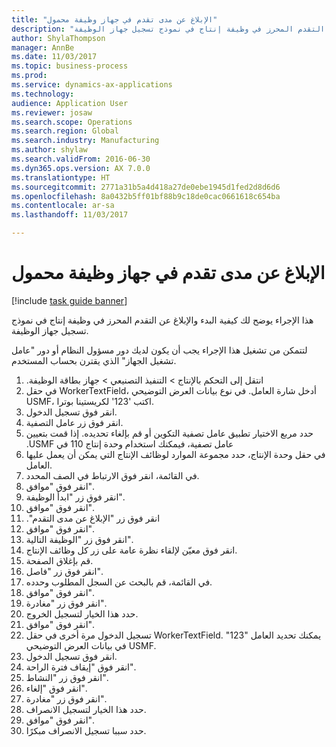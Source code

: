 ```yaml
--- 
title: "الإبلاغ عن مدى تقدم في جهاز وظيفة محمول"
description: "هذا الإجراء يوضح لك كيفية البدء والإبلاغ عن التقدم المحرز في وظيفة إنتاج في نموذج تسجيل جهاز الوظيفة."
author: ShylaThompson
manager: AnnBe
ms.date: 11/03/2017
ms.topic: business-process
ms.prod: 
ms.service: dynamics-ax-applications
ms.technology: 
audience: Application User
ms.reviewer: josaw
ms.search.scope: Operations
ms.search.region: Global
ms.search.industry: Manufacturing
ms.author: shylaw
ms.search.validFrom: 2016-06-30
ms.dyn365.ops.version: AX 7.0.0
ms.translationtype: HT
ms.sourcegitcommit: 2771a31b5a4d418a27de0ebe1945d1fed2d8d6d6
ms.openlocfilehash: 8a0432b5ff01bf88b9c18de0cac0661618c654ba
ms.contentlocale: ar-sa
ms.lasthandoff: 11/03/2017

---
```

# <a name="report-progress-on-a-mobile-job-device"></a>الإبلاغ عن مدى تقدم في جهاز وظيفة محمول

[!include [task guide banner](../../includes/task-guide-banner.md)]

هذا الإجراء يوضح لك كيفية البدء والإبلاغ عن التقدم المحرز في وظيفة إنتاج في نموذج تسجيل جهاز الوظيفة.



لتتمكن من تشغيل هذا الإجراء يجب أن يكون لديك دور مسؤول النظام أو دور "عامل تشغيل الجهاز" الذي يقترن بحساب المستخدم.

1. انتقل إلى التحكم بالإنتاج > ‏‫التنفيذ التصنيعي > جهاز بطاقة الوظيفة.
2. في حقل WorkerTextField، أدخل شارة العامل. في نوع بيانات العرض التوضيحي USMF، اكتب '123' لكريستينا بوترا.
3. انقر فوق تسجيل الدخول.
4. انقر فوق زر عامل التصفية.
5. حدد مربع الاختيار ‏‫تطبيق عامل تصفية التكوين أو قم بإلغاء تحديده. إذا قمت بتعيين عامل تصفية، فيمكنك استخدام وحدة إنتاج 110 في USMF.
6. في حقل وحدة الإنتاج، حدد مجموعة الموارد لوظائف الإنتاج التي يمكن أن يعمل عليها العامل.
7. في القائمة، انقر فوق الارتباط في الصف المحدد.
8. انقر فوق "موافق".
9. انقر فوق زر "ابدأ الوظيفة".
10. انقر فوق "موافق".
11. انقر فوق زر "‏‫الإبلاغ عن مدى التقدم".
12. انقر فوق "موافق".
13. انقر فوق زر "الوظيفة التالية".
14. انقر فوق معيّن لإلقاء نظرة عامة على زر كل وظائف الإنتاج.
15. قم بإغلاق الصفحة.
16. انقر فوق زر "فاصل".
17. في القائمة، قم بالبحث عن السجل المطلوب وحدده.
18. انقر فوق "موافق".
19. انقر فوق زر "مغادرة".
20. حدد هذا الخيار لتسجيل الخروج.
21. انقر فوق "موافق".
22. تسجيل الدخول مرة أخرى في حقل WorkerTextField. يمكنك تحديد العامل "123" في بيانات العرض التوضيحي USMF.
23. انقر فوق تسجيل الدخول.
24. انقر فوق "‏‫إيقاف فترة الراحة‬".
25. انقر فوق زر "النشاط".
26. انقر فوق "إلغاء".
27. انقر فوق زر "مغادرة".
28. حدد هذا الخيار لتسجيل الانصراف.
29. انقر فوق "موافق".
30. حدد سببا تسجيل الانصراف مبكرًا.


